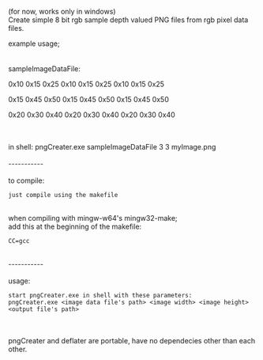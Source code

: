 (for now, works only in windows)<br>
Create simple 8 bit rgb sample depth valued PNG files from rgb pixel data files.

example usage;
<br>
<br>
<br>
sampleImageDataFile:

0x10 0x15 0x25 0x10 0x15 0x25 0x10 0x15 0x25

0x15 0x45 0x50 0x15 0x45 0x50 0x15 0x45 0x50

0x20 0x30 0x40 0x20 0x30 0x40 0x20 0x30 0x40

<br>
<br>
in shell:
	pngCreater.exe sampleImageDataFile 3 3 myImage.png
<br>
<br>
-----------
<br>
<br>
to compile:

	just compile using the makefile
<br>
when compiling with mingw-w64's mingw32-make;<br>
add this at the beginning of the makefile: 
	
	CC=gcc
<br>
-----------
<br>
<br>
usage: 

	start pngCreater.exe in shell with these parameters: 
	pngCreater.exe <image data file's path> <image width> <image height> <output file's path>
<br>
<br>
pngCreater and deflater are portable, have no dependecies other than each other.

